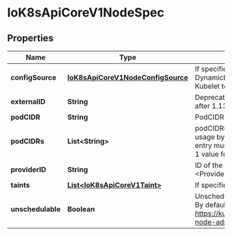 
# IoK8sApiCoreV1NodeSpec

## Properties
Name | Type | Description | Notes
------------ | ------------- | ------------- | -------------
**configSource** | [**IoK8sApiCoreV1NodeConfigSource**](IoK8sApiCoreV1NodeConfigSource.md) | If specified, the source to get node configuration from The DynamicKubeletConfig feature gate must be enabled for the Kubelet to use this field |  [optional]
**externalID** | **String** | Deprecated. Not all kubelets will set this field. Remove field after 1.13. see: https://issues.k8s.io/61966 |  [optional]
**podCIDR** | **String** | PodCIDR represents the pod IP range assigned to the node. |  [optional]
**podCIDRs** | **List&lt;String&gt;** | podCIDRs represents the IP ranges assigned to the node for usage by Pods on that node. If this field is specified, the 0th entry must match the podCIDR field. It may contain at most 1 value for each of IPv4 and IPv6. |  [optional]
**providerID** | **String** | ID of the node assigned by the cloud provider in the format: &lt;ProviderName&gt;://&lt;ProviderSpecificNodeID&gt; |  [optional]
**taints** | [**List&lt;IoK8sApiCoreV1Taint&gt;**](IoK8sApiCoreV1Taint.md) | If specified, the node&#39;s taints. |  [optional]
**unschedulable** | **Boolean** | Unschedulable controls node schedulability of new pods. By default, node is schedulable. More info: https://kubernetes.io/docs/concepts/nodes/node/#manual-node-administration |  [optional]



